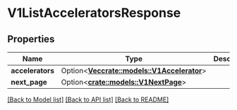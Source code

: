 # V1ListAcceleratorsResponse

## Properties

Name | Type | Description | Notes
------------ | ------------- | ------------- | -------------
**accelerators** | Option<[**Vec<crate::models::V1Accelerator>**](v1Accelerator.md)> |  | [optional]
**next_page** | Option<[**crate::models::V1NextPage**](v1NextPage.md)> |  | [optional]

[[Back to Model list]](../README.md#documentation-for-models) [[Back to API list]](../README.md#documentation-for-api-endpoints) [[Back to README]](../README.md)


